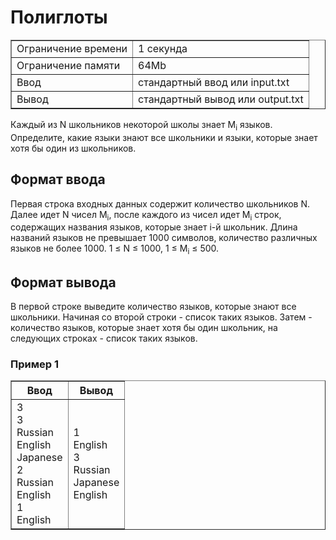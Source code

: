 <h1 class="title">Полиглоты</h1>

<table class="test-description" border="1" style="border-collapse:collapse;" cellpadding="5">
	<tbody>
		<tr>
			<td>Ограничение времени</td>
			<td>1 секунда</td>
		<tr>
			<td>Ограничение памяти</td>
            <td>64Mb</td>
		</tr>
		<tr>
			<td>Ввод</td>
            <td>стандартный ввод или input.txt</td>
		</tr>
		<tr>
			<td>Вывод</td>
            <td>стандартный вывод или output.txt</td>
		</tr>
	</tbody>
</table>
<p>Каждый из N школьников некоторой школы знает M<sub>i</sub> языков. Определите, какие языки знают все школьники и языки, которые знает хотя бы один из школьников.</p>

<h2>Формат ввода</h2>
<p>Первая строка входных данных содержит количество школьников N. Далее идет N чисел M<sub>i</sub>, после каждого из чисел идет M<sub>i</sub> строк, содержащих названия языков, которые знает i-й школьник. Длина названий языков не превышает 1000 символов, количество различных языков не более 1000. 1 ≤ N ≤ 1000, 1 ≤ M<sub>i</sub> ≤ 500.</p>

<h2>Формат вывода</h2>
<p>В первой строке выведите количество языков, которые знают все школьники. Начиная со второй строки - список таких языков. Затем - количество языков, которые знает хотя бы один школьник, на следующих строках - список таких языков.</p>

<h3>Пример 1</h3>
<table class="in-out" border="1" style="border-collapse:collapse;" cellpadding="5">
      <thead>
         <tr>
            <th>Ввод</th>
            <th>Вывод</th>
         </tr>
      </thead>
	<tbody>
		<tr>
			<td>3
                <br>3
                <br>Russian
                <br>English
                <br>Japanese
                <br>2
                <br>Russian
                <br>English
                <br>1
                <br>English</td>
			<td>1
                <br>English
                <br>3
                <br>Russian
                <br>Japanese
                <br>English</td>
		</tr>
	</tbody>
</table>